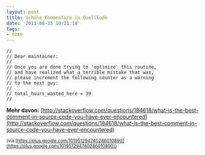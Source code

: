 ```yaml
---
layout: post
title: Schöne Kommentare in Quellkode
date: '2011-08-15 10:21:18'
tags:
- note
---
```


```
// 
// Dear maintainer:  
// 
// Once you are done trying to 'optimize' this routine,
// and have realized what a terrible mistake that was,
// please increment the following counter as a warning
// to the next guy:
// 
// total_hours_wasted_here = 39
// 
```

**Mehr davon:** [http://stackoverflow.com/questions/184618/what-is-the-best-comment-in-source-code-you-have-ever-encountered](http://stackoverflow.com/questions/184618/what-is-the-best-comment-in-source-code-you-have-ever-encountered)

<small>(via [https://plus.google.com/101951294740286010890](https://plus.google.com/101951294740286010890))</small>


